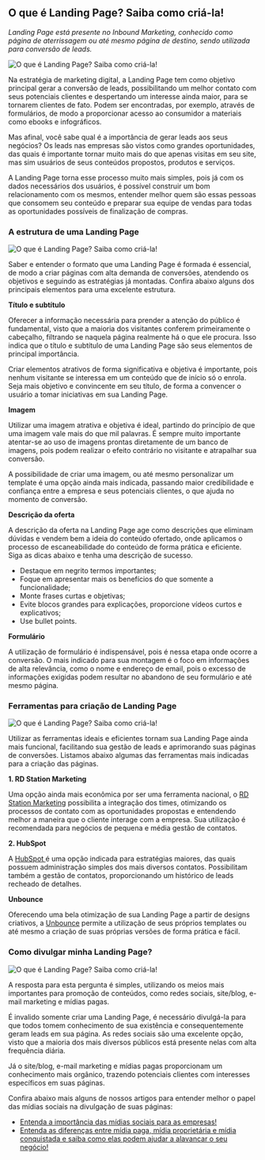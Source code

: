 ## O que é Landing Page? Saiba como criá-la!



*Landing Page está presente no Inbound Marketing, conhecido como página de aterrissagem ou até mesmo página de destino, sendo utilizada para conversão de leads.*

![O que é Landing Page? Saiba como criá-la!](https://www.qualitysmi.com.br/imagens/blog/landing-page-1.png)

Na estratégia de marketing digital, a Landing Page tem como objetivo principal gerar a conversão de leads, possibilitando um melhor contato com seus potenciais clientes e despertando um interesse ainda maior, para se tornarem clientes de fato. Podem ser encontradas, por exemplo, através de formulários, de modo a proporcionar acesso ao consumidor a materiais como ebooks e infográficos.

Mas afinal, você sabe qual é a importância de gerar leads aos seus negócios? Os leads nas empresas são vistos como grandes oportunidades, das quais é importante tornar muito mais do que apenas visitas em seu site, mas sim usuários de seus conteúdos propostos, produtos e serviços.

A Landing Page torna esse processo muito mais simples, pois já com os dados necessários dos usuários, é possível construir um bom relacionamento com os mesmos, entender melhor quem são essas pessoas que consomem seu conteúdo e preparar sua equipe de vendas para todas as oportunidades possíveis de finalização de compras.

### A estrutura de uma Landing Page

![ O que é Landing Page? Saiba como criá-la!](https://www.qualitysmi.com.br/imagens/blog/landing-page-2.png)

Saber e entender o formato que uma Landing Page é formada é essencial, de modo a criar páginas com alta demanda de conversões, atendendo os objetivos e seguindo as estratégias já montadas. Confira abaixo alguns dos principais elementos para uma excelente estrutura.

**Título e subtítulo**

Oferecer a informação necessária para prender a atenção do público é fundamental, visto que a maioria dos visitantes conferem primeiramente o cabeçalho, filtrando se naquela página realmente há o que ele procura. Isso indica que o título e subtítulo de uma Landing Page são seus elementos de principal importância.

Criar elementos atrativos de forma significativa e objetiva é importante, pois nenhum visitante se interessa em um conteúdo que de início só o enrola. Seja mais objetivo e convincente em seu título, de forma a convencer o usuário a tomar iniciativas em sua Landing Page.

**Imagem**

Utilizar uma imagem atrativa e objetiva é ideal, partindo do princípio de que uma imagem vale mais do que mil palavras. É sempre muito importante atentar-se ao uso de imagens prontas diretamente de um banco de imagens, pois podem realizar o efeito contrário no visitante e atrapalhar sua conversão.

A possibilidade de criar uma imagem, ou até mesmo personalizar um template é uma opção ainda mais indicada, passando maior credibilidade e confiança entre a empresa e seus potenciais clientes, o que ajuda no momento de conversão.

**Descrição da oferta**

A descrição da oferta na Landing Page age como descrições que eliminam dúvidas e vendem bem a ideia do conteúdo ofertado, onde aplicamos o processo de escaneabilidade do conteúdo de forma prática e eficiente. Siga as dicas abaixo e tenha uma descrição de sucesso.

- Destaque em negrito termos importantes;
- Foque em apresentar mais os benefícios do que somente a funcionalidade;
- Monte frases curtas e objetivas;
- Evite blocos grandes para explicações, proporcione vídeos curtos e explicativos;
- Use bullet points.

**Formulário**

A utilização de formulário é indispensável, pois é nessa etapa onde ocorre a conversão. O mais indicado para sua montagem é o foco em informações de alta relevância, como o nome e endereço de email, pois o excesso de informações exigidas podem resultar no abandono de seu formulário e até mesmo página.

### Ferramentas para criação de Landing Page

![ O que é Landing Page? Saiba como criá-la!](https://www.qualitysmi.com.br/imagens/blog/landing-page-3.png)

Utilizar as ferramentas ideais e eficientes tornam sua Landing Page ainda mais funcional, facilitando sua gestão de leads e aprimorando suas páginas de conversões. Listamos abaixo algumas das ferramentas mais indicadas para a criação das páginas.

**1. RD Station Marketing**

Uma opção ainda mais econômica por ser uma ferramenta nacional, o [RD Station Marketing](https://www.rdstation.com/marketing/) possibilita a integração dos times, otimizando os processos de contato com as oportunidades propostas e entendendo melhor a maneira que o cliente interage com a empresa. Sua utilização é recomendada para negócios de pequena e média gestão de contatos.

**2. HubSpot**

A [HubSpot ](https://br.hubspot.com/products/marketing?__hstc=64741936.ccea2d15532c66f5758373a43bd8d8b0.1620991496410.1622558606885.1622564437566.15&__hssc=64741936.1.1622564437566&__hsfp=3919159419)é uma opção indicada para estratégias maiores, das quais possuem administração simples dos mais diversos contatos. Possibilitam também a gestão de contatos, proporcionando um histórico de leads recheado de detalhes.

**Unbounce**

Oferecendo uma bela otimização de sua Landing Page a partir de designs criativos, a [Unbounce](https://unbounce.com/) permite a utilização de seus próprios templates ou até mesmo a criação de suas próprias versões de forma prática e fácil.

### Como divulgar minha Landing Page?

![ O que é Landing Page? Saiba como criá-la!](https://www.qualitysmi.com.br/imagens/blog/landing-page-4.png)

A resposta para esta pergunta é simples, utilizando os meios mais importantes para promoção de conteúdos, como redes sociais, site/blog, e-mail marketing e mídias pagas.

É invalido somente criar uma Landing Page, é necessário divulgá-la para que todos tomem conhecimento de sua existência e consequentemente geram leads em sua página. As redes sociais são uma excelente opção, visto que a maioria dos mais diversos públicos está presente nelas com alta frequência diária.

Já o site/blog, e-mail marketing e mídias pagas proporcionam um conhecimento mais orgânico, trazendo potenciais clientes com interesses específicos em suas páginas.

Confira abaixo mais alguns de nossos artigos para entender melhor o papel das mídias sociais na divulgação de suas páginas:

- [Entenda a importância das mídias sociais para as empresas!](https://www.qualitysmi.com.br/entenda-a-importancia-das-midias-sociais-para-as-empresas)
- [Entenda as diferenças entre mídia paga, mídia proprietária e mídia conquistada e saiba como elas podem ajudar a alavancar o seu negócio!](https://www.qualitysmi.com.br/diferencas-entre-midia-paga-midia-proprietaria-e-midia-conquistada)